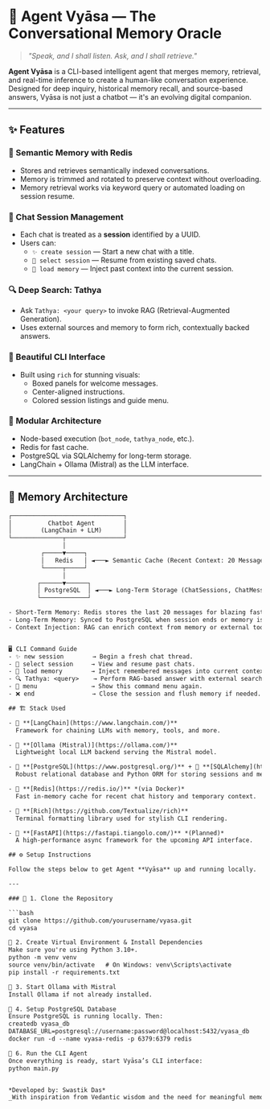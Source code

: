 # 🔱 Agent Vyāsa — The Conversational Memory Oracle

> _"Speak, and I shall listen. Ask, and I shall retrieve."_

**Agent Vyāsa** is a CLI-based intelligent agent that merges memory, retrieval, and real-time inference to create a human-like conversation experience. Designed for deep inquiry, historical memory recall, and source-based answers, Vyāsa is not just a chatbot — it's an evolving digital companion.

---

## ✨ Features

### 🧠 Semantic Memory with Redis
- Stores and retrieves semantically indexed conversations.
- Memory is trimmed and rotated to preserve context without overloading.
- Memory retrieval works via keyword query or automated loading on session resume.

### 🧾 Chat Session Management
- Each chat is treated as a **session** identified by a UUID.
- Users can:
  - `✨ create session` — Start a new chat with a title.
  - `📂 select session` — Resume from existing saved chats.
  - `🧠 load memory` — Inject past context into the current session.

### 🔍 Deep Search: Tathya
- Ask `Tathya: <your query>` to invoke RAG (Retrieval-Augmented Generation).
- Uses external sources and memory to form rich, contextually backed answers.

### 🧭 Beautiful CLI Interface
- Built using `rich` for stunning visuals:
  - Boxed panels for welcome messages.
  - Center-aligned instructions.
  - Colored session listings and guide menu.

### 🧰 Modular Architecture
- Node-based execution (`bot_node`, `tathya_node`, etc.).
- Redis for fast cache.
- PostgreSQL via SQLAlchemy for long-term storage.
- LangChain + Ollama (Mistral) as the LLM interface.

---

## 🧠 Memory Architecture

```txt
┌───────────────────────────────┐
│          Chatbot Agent        │
│        (LangChain + LLM)      │
└──────────────┬────────────────┘
               │
         ┌─────▼─────┐
         │   Redis   │ ◄───► Semantic Cache (Recent Context: 20 Messages Max)
         └─────┬─────┘
               │
        ┌──────▼──────┐
        │ PostgreSQL  │ ◄───► Long-Term Storage (ChatSessions, ChatMessages)
        └─────────────┘

- Short-Term Memory: Redis stores the last 20 messages for blazing fast access.
- Long-Term Memory: Synced to PostgreSQL when session ends or memory is flushed.
- Context Injection: RAG can enrich context from memory or external tools (via Tathya).


🖥️ CLI Command Guide
- ✨ new session        → Begin a fresh chat thread.
- 📂 select session     → View and resume past chats.
- 🧠 load memory        → Inject remembered messages into current context.
- 🔍 Tathya: <query>    → Perform RAG-based answer with external search.
- 🧭 menu               → Show this command menu again.
- ❌ end                → Close the session and flush memory if needed.

## 🏗️ Stack Used

- 🧠 **[LangChain](https://www.langchain.com/)**  
  Framework for chaining LLMs with memory, tools, and more.

- 🤖 **[Ollama (Mistral)](https://ollama.com/)**  
  Lightweight local LLM backend serving the Mistral model.

- 🐘 **[PostgreSQL](https://www.postgresql.org/)** + 🧾 **[SQLAlchemy](https://www.sqlalchemy.org/)**  
  Robust relational database and Python ORM for storing sessions and messages.

- 🔄 **[Redis](https://redis.io/)** *(via Docker)*  
  Fast in-memory cache for recent chat history and temporary context.

- 🎨 **[Rich](https://github.com/Textualize/rich)**  
  Terminal formatting library used for stylish CLI rendering.

- 🚀 **[FastAPI](https://fastapi.tiangolo.com/)** *(Planned)*  
  A high-performance async framework for the upcoming API interface.

## ⚙️ Setup Instructions

Follow the steps below to get Agent **Vyāsa** up and running locally.

---

### 📁 1. Clone the Repository

```bash
git clone https://github.com/yourusername/vyasa.git
cd vyasa

🐍 2. Create Virtual Environment & Install Dependencies
Make sure you're using Python 3.10+.
python -m venv venv
source venv/bin/activate   # On Windows: venv\Scripts\activate
pip install -r requirements.txt

🧠 3. Start Ollama with Mistral
Install Ollama if not already installed.

🐘 4. Setup PostgreSQL Database
Ensure PostgreSQL is running locally. Then:
createdb vyasa_db
DATABASE_URL=postgresql://username:password@localhost:5432/vyasa_db
docker run -d --name vyasa-redis -p 6379:6379 redis

🎨 6. Run the CLI Agent
Once everything is ready, start Vyāsa’s CLI interface:
python main.py


*Developed by: Swastik Das*
_With inspiration from Vedantic wisdom and the need for meaningful memory in AI._
